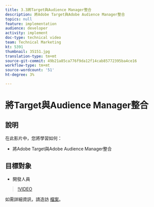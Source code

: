 ```yaml
---
title: 3.3將Target與Audience Manager整合
description: 將Adobe Target與Adobe Audience Manager整合
topics: null
feature: implementation
audience: developer
activity: implement
doc-type: technical video
team: Technical Marketing
kt: 5391
thumbnail: 35151.jpg
translation-type: tm+mt
source-git-commit: 49b21a85ca776f9da12f14cab85772395ba4ce16
workflow-type: tm+mt
source-wordcount: '51'
ht-degree: 3%

---
```



# 將Target與Audience Manager整合

## 說明

在此影片中，您將學習如何：

* 將Adobe Target與Adobe Audience Manager整合

## 目標對象

* 開發人員

>[!VIDEO](https://video.tv.adobe.com/v/35151/?quality=12)

如需詳細資訊，請造訪 [檔案](https://docs.adobe.com/content/help/en/audience-manager/user-guide/implementation-integration-guides/integration-other-solutions/aam-target-integration.html)。
